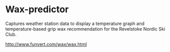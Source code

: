# Wax-predictor
Captures weather station data to display a temperature graph and temperature-based grip wax recommendation for the Revelstoke Nordic Ski Club.

http://www.funvert.com/wax/wax.html
